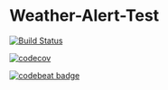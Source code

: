 # Weather-Alert-Test

[![Build Status](https://travis-ci.org/UKFast-Mobile/Weather-Alert-Test.svg?branch=master)](https://travis-ci.org/UKFast-Mobile/Weather-Alert-Test)

[![codecov](https://codecov.io/gh/UKFast-Mobile/Weather-Alert-Test/branch/master/graph/badge.svg)](https://codecov.io/gh/UKFast-Mobile/Weather-Alert-Test)

[![codebeat badge](https://codebeat.co/badges/dc548b48-2d35-4db4-8db1-fd30bf558af1)](https://codebeat.co/projects/github-com-ukfast-mobile-weather-alert-test)
